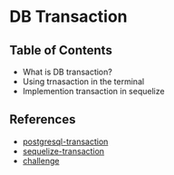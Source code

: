 # DB Transaction

## Table of Contents

- What is DB transaction?
- Using trnasaction in the terminal
- Implemention transaction in sequelize

## References

- [postgresql-transaction](https://www.postgresqltutorial.com/postgresql-transaction)
- [sequelize-transaction](https://sequelize.org/v6/manual/transactions.html)
- [challenge](https://docs.google.com/document/d/1oWENfnjLYtLzfHhsRe-RYl_RNTA016qz2ayuQayaNp8/edit)
